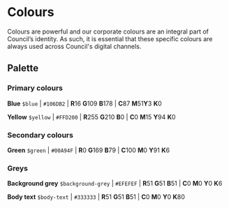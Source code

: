# Colours

Colours are powerful and our corporate colours are an integral part of Council’s identity. As such, it is essential that these specific colours are always used across Council's digital channels.

## Palette

### Primary colours

**Blue**
<span id="blue-example" class="colour-example"></span>
`$blue` | `#106DB2` | **R**16 **G**109 **B**178 | **C**87 **M**51**Y**3 **K**0

**Yellow**
<span id="yellow-example" class="colour-example"></span>
`$yellow` | `#FFD200` | **R**255 **G**210 **B**0 | **C**0 **M**15 **Y**94 **K**0

### Secondary colours

**Green**
<span id="green-example" class="colour-example"></span>
`$green` | `#00A94F` | **R**0 **G**169 **B**79 | **C**100 **M**0 **Y**91 **K**6

### Greys

**Background grey**
<span id="grey-bg-example" class="colour-example"></span>
`$background-grey` | `#EFEFEF` | **R**51 **G**51 **B**51 | **C**0 **M**0 **Y**0 **K**6

**Body text**
<span id="dark-grey-example" class="colour-example"></span>
`$body-text` | `#333333` | **R**51 **G**51 **B**51 | **C**0 **M**0 **Y**0 **K**80
